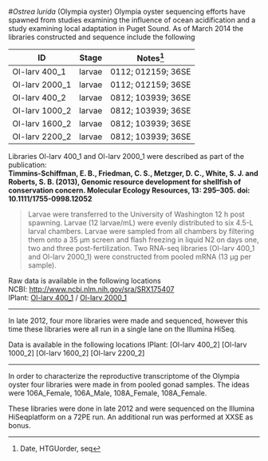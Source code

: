#_Ostrea lurida_ (Olympia oyster)
Olympia oyster sequencing efforts have spawned from studies examining the influence of ocean acidification and a study examining local adaptation in Puget Sound. As of March 2014 the libraries constructed and sequence include the following

|       ID | Stage | Notes[^1]|
|------------ | ------------- | ------------ |
|Ol-larv 400_1 | larvae  | 0112; 012159; 36SE|
|Ol-larv 2000_1 | larvae  | 0112; 012159; 36SE|
|Ol-larv 400_2 | larvae  | 0812; 103939; 36SE|
|Ol-larv 1000_2 | larvae  | 0812; 103939; 36SE|
|Ol-larv 1600_2 | larvae  | 0812; 103939; 36SE|
|Ol-larv 2200_2 | larvae  | 0812; 103939; 36SE|



[^1]: Date, HTGUorder, seq

Libraries Ol-larv 400_1 and Ol-larv 2000_1 were described as part of the publication:   
**Timmins-Schiffman, E. B., Friedman, C. S., Metzger, D. C., White, S. J. and Roberts, S. B. (2013), Genomic resource development for shellfish of conservation concern. Molecular Ecology Resources, 13: 295–305. doi: 10.1111/1755-0998.12052**

>Larvae were transferred to the University of Washington 12 h post spawning. Larvae (12 larvae/mL) were evenly distributed to six 4.5-L larval chambers. Larvae were sampled from all chambers by filtering them onto a 35 μm screen and flash freezing in liquid N2 on days one, two and three post-fertilization. Two RNA-seq libraries (Ol-larv 400_1 and Ol-larv 2000_1) were constructed from pooled mRNA (13 μg per sample).

Raw data is available in the following locations   
NCBI: http://www.ncbi.nlm.nih.gov/sra/SRX175407   
IPlant: [Ol-larv 400_1](http://de.iplantcollaborative.org/dl/FF531324-6E84-420B-B833-FC0AFE1E8867) / [Ol-larv 2000_1](http://de.iplantcollaborative.org/dl/FD87C442-8957-4DB6-B8E3-881C47E9FA92)
 


---

In late 2012, four more libraries were made and sequenced, however this time these libraries were all run in a single lane on the Illumina HiSeq.

Data is available in the following locations
IPlant: 
[Ol-larv 400_2]
[Ol-larv 1000_2] 
[Ol-larv 1600_2] 
[Ol-larv 2200_2]




---



In order to characterize the reproductive transcriptome of the Olympia oyster four libraries were made in from pooled gonad samples. The ideas were 106A_Female, 106A_Male, 108A_Female, 108A_Female.
<insert description of what went into these libraries>

 These libraries were done in late 2012 and were sequenced on the Illumina HiSeqplatform on a 72PE run. An additional run was performed at XXSE as bonus.
